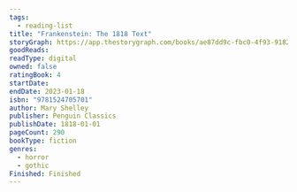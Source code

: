 ```yaml
---
tags:
  - reading-list
title: "Frankenstein: The 1818 Text"
storyGraph: https://app.thestorygraph.com/books/ae87dd9c-fbc0-4f93-9182-957de68eb0b3
goodReads:
readType: digital
owned: false
ratingBook: 4
startDate:
endDate: 2023-01-18
isbn: "9781524705701"
author: Mary Shelley
publisher: Penguin Classics
publishDate: 1818-01-01
pageCount: 290
bookType: fiction
genres:
  - horror
  - gothic
Finished: Finished
---
```


